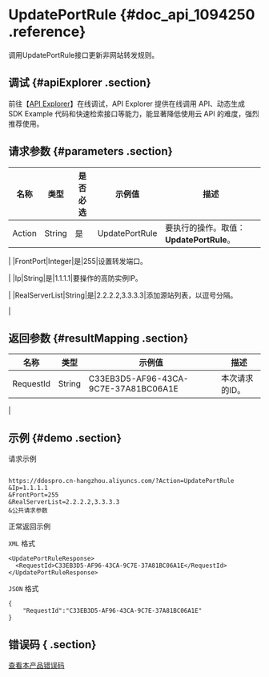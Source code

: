 # UpdatePortRule {#doc_api_1094250 .reference}

调用UpdatePortRule接口更新非网站转发规则。

## 调试 {#apiExplorer .section}

前往【[API Explorer](https://api.aliyun.com/#product=DDoSPro&api=UpdatePortRule)】在线调试，API Explorer 提供在线调用 API、动态生成 SDK Example 代码和快速检索接口等能力，能显著降低使用云 API 的难度，强烈推荐使用。

## 请求参数 {#parameters .section}

|名称|类型|是否必选|示例值|描述|
|--|--|----|---|--|
|Action|String|是|UpdatePortRule|要执行的操作。取值：**UpdatePortRule**。

 |
|FrontPort|Integer|是|255|设置转发端口。

 |
|Ip|String|是|1.1.1.1|要操作的高防实例IP。

 |
|RealServerList|String|是|2.2.2.2,3.3.3.3|添加源站列表，以逗号分隔。

 |

## 返回参数 {#resultMapping .section}

|名称|类型|示例值|描述|
|--|--|---|--|
|RequestId|String|C33EB3D5-AF96-43CA-9C7E-37A81BC06A1E|本次请求的ID。

 |

## 示例 {#demo .section}

请求示例

``` {#request_demo}

https://ddospro.cn-hangzhou.aliyuncs.com/?Action=UpdatePortRule
&Ip=1.1.1.1
&FrontPort=255
&RealServerList=2.2.2.2,3.3.3.3
&公共请求参数

```

正常返回示例

`XML` 格式

``` {#xml_return_success_demo}
<UpdatePortRuleResponse>
  <RequestId>C33EB3D5-AF96-43CA-9C7E-37A81BC06A1E</RequestId>
</UpdatePortRuleResponse>

```

`JSON` 格式

``` {#json_return_success_demo}
{
	"RequestId":"C33EB3D5-AF96-43CA-9C7E-37A81BC06A1E"
}
```

## 错误码 { .section}

[查看本产品错误码](https://error-center.aliyun.com/status/product/DDoSPro)

